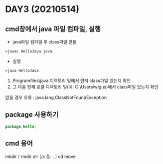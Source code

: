 # DAY3 (20210514)

## cmd창에서 java 파일 컴파일, 실행

- java파일 컴파일 후 class파일 만듦
```
>javac HelloJava.java
```

- 실행
```
>java HelloJava
```
1. Programfiles\java 디렉토리 밑에서 먼저 class파일 있는지 확인
2. 그 다음 현재 로컬 디렉토리 밑(예: C:\Users\wlgus)에서 class파일 있는지 확인

없을 경우 오류 : java.lang.ClassNotFoundException


## package 사용하기
```java
package hello;
```



## cmd 용어
mkdir / rmdir
dir [/s  등... ]
cd
move

